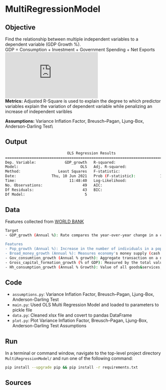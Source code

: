 # MultiRegressionModel

## Objective
Find the relationship between multiple independent variables to a dependent variable (GDP Growth %).\
GDP = Consumption + Investment + Government Spending + Net Exports
![](https://latex.codecogs.com/gif.latex?%5Cdpi%7B120%7D%20%5Cbg_white%20%5CLARGE%20Y_%7Bi%7D%20%3D%20%5Cbeta%20_%7B0%7D%20&plus;%20%5Cbeta%20_%7B1%7DX_%7B1%2C%20i%7D%20&plus;%20...%20&plus;%20%5Cbeta%20_%7Bk%7DX_%7Bk%2C%20i%7D%20&plus;%20%5Cepsilon%20_%7Bi%7D%2C%20i%3D1%2C...%2Cn)\
**Metrics:** Adjusted R-Square is used to explain the degree to which predictor variables explain the variation of dependent variable while penalizing an increase of independent varibles

**Assumptions:** Variance Inflation Factor, Breusch–Pagan, Ljung-Box, Anderson-Darling Test\


## Output 
```bash
                            OLS Regression Results                            
==============================================================================
Dep. Variable:             GDP_growth   R-squared:                       0.892
Model:                            OLS   Adj. R-squared:                  0.880
Method:                 Least Squares   F-statistic:                     71.08
Date:                Thu, 10 Jun 2021   Prob (F-statistic):           1.13e-19
Time:                        11:48:40   Log-Likelihood:                -84.898
No. Observations:                  49   AIC:                             181.8
Df Residuals:                      43   BIC:                             193.1
Df Model:                           5                                         
``` 


## Data
Features collected from [WORLD BANK](https://data.worldbank.org/)
```bash
Target 
- GDP_growth (Annual %): Rate compares the year-over-year change in a country's economic output

Features
- Pop_growth (Annual %): Increase in the number of individuals in a population
- Broad_money_growth (Annual %): Measures economy's money supply (cash and other assets easily liquidated)
- Gov_consumtion_growth (Annual % growth): Aggregate transaction on a national income representing government expenditure on goods&services
- Gross_capital_formation_growth (% of GDP): Measured by the total value of the gross fixed capital formation
- Hh_consumption_growth (Annual % Growth): Value of all goods&services, purchased by households.
```

## Code
- `assumptions.py`: Variance Inflation Factor, Breusch–Pagan, Ljung-Box, Anderson-Darling Test
- `main.py`: Used OLS Multi Regression Model and loaded to parameters to pickle file
- `data.py`: Cleaned xlsx file and covert to pandas DataFrame
- `plot.py`: Plot Variance Inflation Factor, Breusch–Pagan, Ljung-Box, Anderson-Darling Test Assumptions

## Run
In a terminal or command window, navigate to the top-level project directory `MultiRegressionModel/` and run one of the following command:
```bash
pip install --upgrade pip && pip install -r requirements.txt
``` 
## Sources
